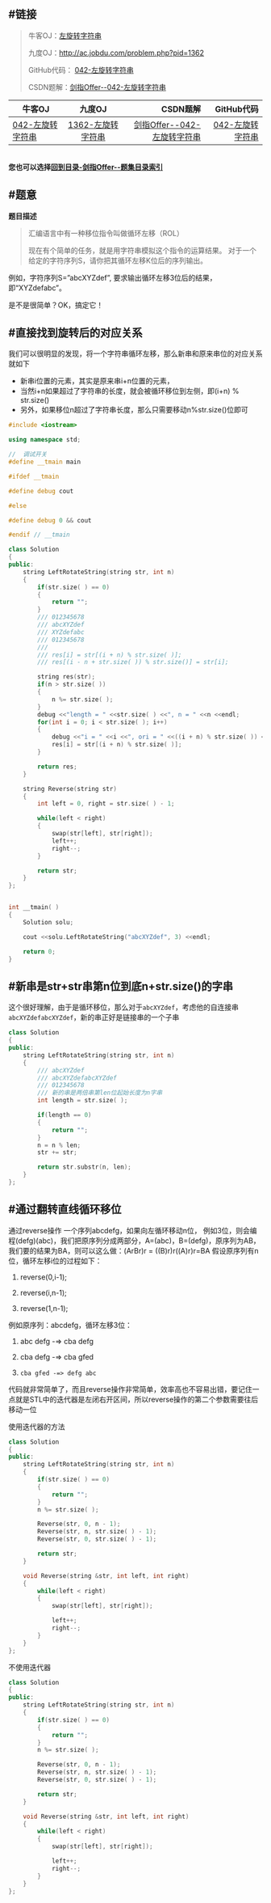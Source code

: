 #链接
------- 
>牛客OJ：[左旋转字符串](http://www.nowcoder.com/practice/12d959b108cb42b1ab72cef4d36af5ec?tpId=13&tqId=11196&rp=2&ru=%2Fta%2Fcoding-interviews&qru=%2Fta%2Fcoding-interviews%2Fquestion-ranking)
> 
>九度OJ：http://ac.jobdu.com/problem.php?pid=1362
> 
>GitHub代码： [042-左旋转字符串](https://github.com/gatieme/CodingInterviews/tree/master/042-左旋转字符串)
>
>CSDN题解：[剑指Offer--042-左旋转字符串](http://blog.csdn.net/gatieme/article/details/51357308)


| 牛客OJ | 九度OJ | CSDN题解 | GitHub代码 |
| ------------- |:-------------:| -----:| -----:|
|[042-左旋转字符串](http://www.nowcoder.com/practice/12d959b108cb42b1ab72cef4d36af5ec?tpId=13&tqId=11196&rp=2&ru=%2Fta%2Fcoding-interviews&qru=%2Fta%2Fcoding-interviews%2Fquestion-ranking) | [1362-左旋转字符串](http://ac.jobdu.com/problem.php?pid=1362) | [剑指Offer--042-左旋转字符串](http://blog.csdn.net/gatieme/article/details/51357308) | [042-左旋转字符串](https://github.com/gatieme/CodingInterviews/tree/master/042-左旋转字符串) |



<br>**您也可以选择[回到目录-剑指Offer--题集目录索引](http://blog.csdn.net/gatieme/article/details/51916802)**



#题意
-------

**题目描述**

>汇编语言中有一种移位指令叫做循环左移（ROL）
>
>现在有个简单的任务，就是用字符串模拟这个指令的运算结果。
>对于一个给定的字符序列S，请你把其循环左移K位后的序列输出。

例如，字符序列S=”abcXYZdef”,
要求输出循环左移3位后的结果，即“XYZdefabc”。

是不是很简单？OK，搞定它！


#直接找到旋转后的对应关系
-------
我们可以很明显的发现，将一个字符串循环左移，那么新串和原来串位的对应关系就如下
*    新串i位置的元素，其实是原来串i+n位置的元素，
*    当然i+n如果超过了字符串的长度，就会被循环移位到左侧，即(i+n) % str.size()
*    另外，如果移位n超过了字符串长度，那么只需要移动n%str.size()位即可

```cpp
#include <iostream>

using namespace std;

//  调试开关
#define __tmain main

#ifdef __tmain

#define debug cout

#else

#define debug 0 && cout

#endif // __tmain

class Solution
{
public:
    string LeftRotateString(string str, int n)
    {
        if(str.size( ) == 0)
        {
            return "";
        }
        /// 012345678
        /// abcXYZdef
        /// XYZdefabc
        /// 012345678
        ///
        /// res[i] = str[(i + n) % str.size( )];
        /// res[(i - n + str.size( )) % str.size()] = str[i];

        string res(str);
        if(n > str.size( ))
        {
            n %= str.size( );
        }
        debug <<"length = " <<str.size( ) <<", n = " <<n <<endl;
        for(int i = 0; i < str.size( ); i++)
        {
            debug <<"i = " <<i <<", ori = " <<((i + n) % str.size( )) <<endl;
            res[i] = str[(i + n) % str.size( )];
        }

        return res;
    }

    string Reverse(string str)
    {
        int left = 0, right = str.size( ) - 1;

        while(left < right)
        {
            swap(str[left], str[right]);
            left++;
            right--;
        }

        return str;
    }
};


int __tmain( )
{
    Solution solu;

    cout <<solu.LeftRotateString("abcXYZdef", 3) <<endl;

    return 0;
}
```

#新串是str+str串第n位到底n+str.size()的字串
-------

这个很好理解，由于是循环移位，那么对于`abcXYZdef`，考虑他的自连接串`abcXYZdefabcXYZdef`，新的串正好是链接串的一个子串

```cpp
class Solution
{
public:
    string LeftRotateString(string str, int n)
    {
        /// abcXYZdef
        /// abcXYZdefabcXYZdef
        /// 012345678
        /// 新的串是两倍串第len位起始长度为n字串
        int length = str.size( );

        if(length == 0)
        {
            return "";
        }
        n = n % len;
        str += str;

        return str.substr(n, len);
    }
};
```

#通过翻转直线循环移位
-------
通过reverse操作
一个序列abcdefg，如果向左循环移动n位，
例如3位，则会编程(defg)(abc)，我们把原序列分成两部分，A=(abc)，B=(defg)，原序列为AB，我们要的结果为BA，则可以这么做：(ArBr)r = ((B)r)r((A)r)r=BA
假设原序列有n位，循环左移i位的过程如下：

1.    reverse(0,i-1);

2.    reverse(i,n-1);

3.    reverse(1,n-1);

例如原序列：abcdefg，循环左移3位：

1.    abc defg -=> cba defg

2.    cba defg -=> cba gfed

3.     cba gfed -=> defg abc

代码就非常简单了，而且reverse操作非常简单，效率高也不容易出错，要记住一点就是STL中的迭代器是左闭右开区间，所以reverse操作的第二个参数需要往后移动一位

使用迭代器的方法

```cpp
class Solution
{
public:
    string LeftRotateString(string str, int n)
    {
        if(str.size( ) == 0)
        {
            return "";
        }
        n %= str.size( );

        Reverse(str, 0, n - 1);
        Reverse(str, n, str.size( ) - 1);
        Reverse(str, 0, str.size( ) - 1);

        return str;
    }

    void Reverse(string &str, int left, int right)
    {
        while(left < right)
        {
            swap(str[left], str[right]);

            left++;
            right--;
        }
    }
};
```
不使用迭代器

```cpp
class Solution
{
public:
    string LeftRotateString(string str, int n)
    {
        if(str.size( ) == 0)
        {
            return "";
        }
        n %= str.size( );

        Reverse(str, 0, n - 1);
        Reverse(str, n, str.size( ) - 1);
        Reverse(str, 0, str.size( ) - 1);

        return str;
    }

    void Reverse(string &str, int left, int right)
    {
        while(left < right)
        {
            swap(str[left], str[right]);

            left++;
            right--;
        }
    }
};
```


